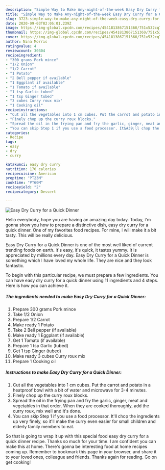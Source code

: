 ```yaml
---
description: "Simple Way to Make Any-night-of-the-week Easy Dry Curry for a Quick Dinner"
title: "Simple Way to Make Any-night-of-the-week Easy Dry Curry for a Quick Dinner"
slug: 3723-simple-way-to-make-any-night-of-the-week-easy-dry-curry-for-a-quick-dinner
date: 2020-09-03T02:06:01.239Z
image: https://img-global.cpcdn.com/recipes/4541813867151360/751x532cq70/easy-dry-curry-for-a-quick-dinner-recipe-main-photo.jpg
thumbnail: https://img-global.cpcdn.com/recipes/4541813867151360/751x532cq70/easy-dry-curry-for-a-quick-dinner-recipe-main-photo.jpg
cover: https://img-global.cpcdn.com/recipes/4541813867151360/751x532cq70/easy-dry-curry-for-a-quick-dinner-recipe-main-photo.jpg
author: Nina Morris
ratingvalue: 4
reviewcount: 30304
recipeingredient:
- "300 grams Pork mince"
- "1/2 Onion"
- "1/2 Carrot"
- "1 Potato"
- "2 Bell pepper if available"
- "1 Eggplant if available"
- "1 Tomato if available"
- "1 tsp Garlic tubed"
- "1 tsp Ginger tubed"
- "3 cubes Curry roux mix"
- "1 Cooking oil"
recipeinstructions:
- "Cut all the vegetables into 1 cm cubes. Put the carrot and potato in a heatproof bowl with a bit of water and microwave for 3-4 minutes."
- "Finely chop up the curry roux blocks."
- "Spread the oil in the frying pan and fry the garlic, ginger, meat and vegetables in that order. When they are cooked thoroughly, add the curry roux, mix well and it&#39;s done."
- "You can skip Step 1 if you use a food processor. It&#39;ll chop the ingredients up very finely, so it&#39;ll make the curry even easier for small children and elderly family members to eat."
categories:
- Recipe
tags:
- easy
- dry
- curry

katakunci: easy dry curry 
nutrition: 170 calories
recipecuisine: American
preptime: "PT23M"
cooktime: "PT60M"
recipeyield: "2"
recipecategory: Dessert

---
```



![Easy Dry Curry for a Quick Dinner](https://img-global.cpcdn.com/recipes/4541813867151360/751x532cq70/easy-dry-curry-for-a-quick-dinner-recipe-main-photo.jpg)

Hello everybody, hope you are having an amazing day today. Today, I'm gonna show you how to prepare a distinctive dish, easy dry curry for a quick dinner. One of my favorites food recipes. For mine, I will make it a bit tasty. This will be really delicious.



Easy Dry Curry for a Quick Dinner is one of the most well liked of current trending foods on earth. It's easy, it's quick, it tastes yummy. It is appreciated by millions every day. Easy Dry Curry for a Quick Dinner is something which I have loved my whole life. They are nice and they look fantastic.


To begin with this particular recipe, we must prepare a few ingredients. You can have easy dry curry for a quick dinner using 11 ingredients and 4 steps. Here is how you can achieve it.

<!--inarticleads1-->

##### The ingredients needed to make Easy Dry Curry for a Quick Dinner:

1. Prepare 300 grams Pork mince
1. Take 1/2 Onion
1. Prepare 1/2 Carrot
1. Make ready 1 Potato
1. Take 2 Bell pepper (if available)
1. Make ready 1 Eggplant (if available)
1. Get 1 Tomato (if available)
1. Prepare 1 tsp Garlic (tubed)
1. Get 1 tsp Ginger (tubed)
1. Make ready 3 cubes Curry roux mix
1. Prepare 1 Cooking oil




<!--inarticleads2-->

##### Instructions to make Easy Dry Curry for a Quick Dinner:

1. Cut all the vegetables into 1 cm cubes. Put the carrot and potato in a heatproof bowl with a bit of water and microwave for 3-4 minutes.
1. Finely chop up the curry roux blocks.
1. Spread the oil in the frying pan and fry the garlic, ginger, meat and vegetables in that order. When they are cooked thoroughly, add the curry roux, mix well and it&#39;s done.
1. You can skip Step 1 if you use a food processor. It&#39;ll chop the ingredients up very finely, so it&#39;ll make the curry even easier for small children and elderly family members to eat.




So that is going to wrap it up with this special food easy dry curry for a quick dinner recipe. Thanks so much for your time. I am confident you can make this at home. There's gonna be interesting food at home recipes coming up. Remember to bookmark this page in your browser, and share it to your loved ones, colleague and friends. Thanks again for reading. Go on get cooking!
